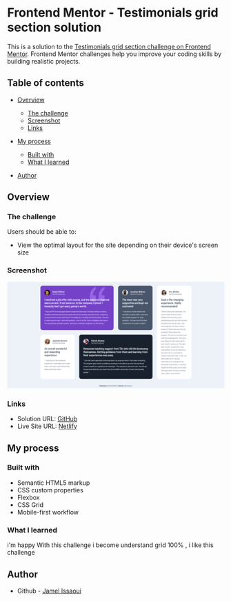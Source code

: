 # Frontend Mentor - Testimonials grid section solution

This is a solution to the [Testimonials grid section challenge on Frontend Mentor](https://www.frontendmentor.io/challenges/testimonials-grid-section-Nnw6J7Un7). Frontend Mentor challenges help you improve your coding skills by building realistic projects. 

## Table of contents

- [Overview](#overview)
  - [The challenge](#the-challenge)
  - [Screenshot](#screenshot)
  - [Links](#links)
- [My process](#my-process)
  - [Built with](#built-with)
  - [What I learned](#what-i-learned)
  
- [Author](#author)


## Overview

### The challenge

Users should be able to:

- View the optimal layout for the site depending on their device's screen size

### Screenshot

![](./design/Capture.PNG)



### Links

- Solution URL: [GitHub](https://github.com/jamel123a/FrontendMentor_Testimonials_grid_section)
- Live Site URL: [Netlify](https://testimonial-grid-section-frontendment.netlify.app/)

## My process

### Built with

- Semantic HTML5 markup
- CSS custom properties
- Flexbox
- CSS Grid
- Mobile-first workflow


### What I learned

i'm happy With this challenge i become understand grid 100% ,
i like this challenge



## Author

- Github - [Jamel Issaoui](https://github.com/jamel123a)


